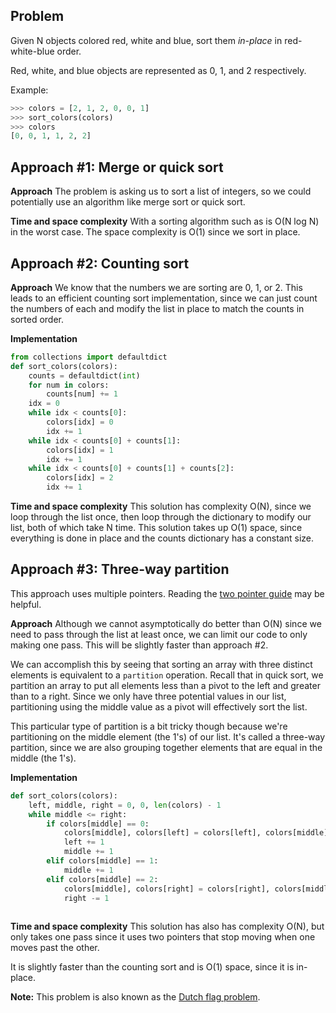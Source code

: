 ## Problem
Given N objects colored red, white and blue, sort them *in-place* in red-white-blue order.

Red, white, and blue objects are represented as 0, 1, and 2 respectively.

Example:
```python
>>> colors = [2, 1, 2, 0, 0, 1]
>>> sort_colors(colors)
>>> colors
[0, 0, 1, 1, 2, 2]
```

## Approach #1: Merge or quick sort

**Approach**
The problem is asking us to sort a list of integers, so we could potentially use an algorithm like merge sort or quick sort. 

**Time and space complexity**
With a sorting algorithm such as is O(N log N) in the worst case. The space complexity is O(1) since we sort in place.

## Approach #2: Counting sort
**Approach**
We know that the numbers we are sorting are 0, 1, or 2. This leads to an efficient counting sort implementation, since we can just count the numbers of each and modify the list in place to match the counts in sorted order.

**Implementation**
```python
from collections import defaultdict
def sort_colors(colors):
    counts = defaultdict(int)
    for num in colors:
        counts[num] += 1
    idx = 0
    while idx < counts[0]:
        colors[idx] = 0
        idx += 1
    while idx < counts[0] + counts[1]:
        colors[idx] = 1
        idx += 1
    while idx < counts[0] + counts[1] + counts[2]:
        colors[idx] = 2
        idx += 1
```

**Time and space complexity**
This solution has complexity O(N), since we loop through the list once, then loop through the dictionary to modify our list, both of which take N time. This solution takes up O(1) space, since everything is done in place and the counts dictionary has a constant size.

## Approach #3: Three-way partition
This approach uses multiple pointers. Reading the [two pointer guide](https://guides.codepath.com/compsci/Two-pointer) may be helpful.

**Approach**
Although we cannot asymptotically do better than O(N) since we need to pass through the list at least once, we can limit our code to only making one pass. This will be slightly faster than approach #2.

We can accomplish this by seeing that sorting an array with three distinct elements is equivalent to a `partition` operation. Recall that in quick sort, we partition an array to put all elements less than a pivot to the left and greater than to a right. Since we only have three potential values in our list, partitioning using the middle value as a pivot will effectively sort the list.

This particular type of partition is a bit tricky though because we're partitioning on the middle element (the 1's) of our list. It's called a three-way partition, since we are also grouping together elements that are equal in the middle (the 1's).


**Implementation**

```python
def sort_colors(colors):
    left, middle, right = 0, 0, len(colors) - 1
    while middle <= right:
        if colors[middle] == 0:
            colors[middle], colors[left] = colors[left], colors[middle] 
            left += 1
            middle += 1
        elif colors[middle] == 1:
            middle += 1
        elif colors[middle] == 2:
            colors[middle], colors[right] = colors[right], colors[middle] 
            right -= 1
            
```


**Time and space complexity**
This solution has also has complexity O(N), but only takes one pass since it uses two pointers that stop moving when one moves past the other.

It is slightly faster than the counting sort and is O(1) space, since it is in-place.

**Note:** This problem is also known as the [Dutch flag problem](https://en.wikipedia.org/wiki/Dutch_national_flag_problem).
